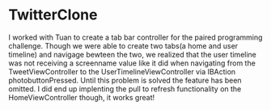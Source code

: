 TwitterClone
============
I worked with Tuan to create a tab bar controller for the paired programming challenge. Though we were able to create two tabs(a home and user timeline) and navigage bewteen the two, we realized that the user timeline was not receiving a screenname value like it did when navigating from the TweetViewController to the UserTimelineViewController via IBAction photobuttonPressed. Until this problem is solved the feature has been omitted. I did end up implenting the pull to refresh functionality on the HomeViewController though, it works great!
